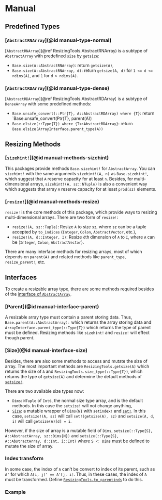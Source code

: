 # Manual
## Predefined Types

### [`AbstractRNArray`](@id manual-type-normal)

[`AbstractRNArray`](@ref ResizingTools.AbstractRNArray) is a subtype of
`AbstractArray` with predefined `size` by `getsize`:

* `Base.size(A::AbstractRNArray)`: return `getsize(A)`,
* `Base.size(A::AbstractRNArray, d)`: return `getsize(A, d)`
  for `1 <= d <= ndims(A)`, and `1` for `d > ndims(A)`.
### [`AbstractRDArray`](@id manual-type-dense)

[`AbstractRDArray`](@ref ResizingTools.AbstractRDArray) is a subtype of
`DenseArray` with some predefined methods:

* `Base.unsafe_convert(::Ptr{T}, A::AbstractRDArray) where {T}`: return
  `Base.unsafe_convert(Ptr{T}, parent(A))
* `Base.elsize(::Type{T}) where {T<:AbstractRDArray}`: return
  `Base.elsize(ArrayInterface.parent_type(A))`

## Resizing Methods

### [`sizehint!`](@id manual-methods-sizehint)

This packages provide methods `Base.sizehint!` for `AbstractArray`. You can
`sizehint!` with the same arguments `sizehint!(A, n)` as `Base.sizehint!`,
which suggest that `A` reserve capacity for at least `n`. Besides, for
multi-dimensional arrays, `sizehint!(A, sz::NTuple)` is also a convenient way
which suggests that array `A` reserve capacity for at least `prod(sz)` elements.

### [`resize!`](@id manual-methods-resize)

`resize!` is the core methods of this package, which provide ways to resizing
multi-dimensional arrays. There are two form of `resize!`:

* `resize!(A, sz::Tuple)`: Resize `A` to size `sz`, where `sz` can be a tuple
  accepted by `to_indices` (`Integer`, `Colon`, `AbstractVector`, etc.),
* `resize!(A, d::Integer, I)`: Resize `d`th dimension of `A` to `I`, where `A`
  can be (`Integer`, `Colon`, `AbstractVector`).

There are many interface methods for resizing arrays, most of which depends on
`parent(A)` and related methods like `parent_type`, `resize_parent!`, etc.

## Interfaces

To create a resizable array type, there are some methods required besides of the
[interface of `AbstractArray`](https://docs.julialang.org/en/v1/manual/interfaces/#man-interface-array).

### [Parent](@id manual-interface-parent)

A resizable array type must contain a parent storing data. Thus,
`Base.parent(A::AbstractArray):` which returns the array storing data and
`ArrayInterface.parent_type(::Type{T})` which returns the type of parent must be
defined. Resizing methods like `sizehint!` and `resize!` will effect though 
parent.

### [Size](@id manual-interface-size)

Besides, there are also some methods to access and mutate the size of array.
The most important methods are `ResizingTools.getsize(A)` which returns the size
of `A` and `ResizingTools.size_type(::Type{T})`, which returns the type of
`getsize(A)` and determine the default methods of [`setsize!`](ResizingTools.@ref).

There are two available size types now:

* `Dims`: `NTuple` of `Int`s, the normal size type array, and is the default methods. In
  this case the `setsize!` will not change anything,
* [`Size`](@ref): a mutable wrapper of `Dims{N}` with `setindex!` and
  [`set!`](ResizingTools.@ref). In this case, `setsize!(A, sz)` will call
  `set!(getsize(A), sz)` and `setsize(A, d, i)` will call `getsize(A)[d] = i`.

However, if the size of array is a mutable field of `Dims`,
`setsize(::Type{S}, A::AbstractArray, sz::Dims{N})` and
`setsize(::Type{S}, A::AbstractArray, d::Int, i::Int)` where `S <: Dims`  must
be defined to mutate the size of array.

### Index transform

In some case, the index of `A` can't be convert to index of its parent, such as 
`A'` for which `A[i, j]' == A'[j, i]`. Thus, in these cases, the index of `A`
must be transformed. Define [`ResizingTools.to_parentinds`](@ref) to do this.

### Example